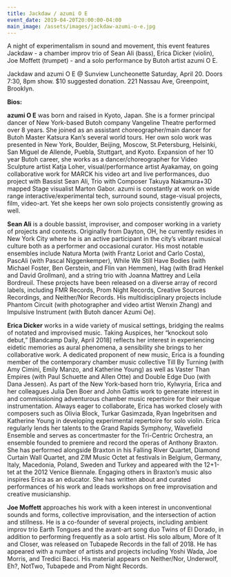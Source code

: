 ```yaml
---
title: Jackdaw / azumi O E
event_date: 2019-04-20T20:00:00-04:00
main_image: /assets/images/jackdaw-azumi-o-e.jpg
---
```


A night of experimentalism in sound and movement, this event features Jackdaw -
a chamber improv trio of Sean Ali (bass), Erica Dicker (violin), Joe Moffett
(trumpet) - and a solo performance by Butoh artist azumi O E.

Jackdaw and azumi O E @ Sunview Luncheonette Saturday, April 20. Doors 7:30,
8pm show. $10 suggested donation. 221 Nassau Ave, Greenpoint, Brooklyn.

**Bios:**

**azumi O E** was born and raised in Kyoto, Japan. She is a former principal
dancer of New York-based Butoh company Vangeline Theatre performed over 8
years. She joined as an assistant choreographer/main dancer for Butoh Master
Katsura Kan’s several world tours. Her own solo work was presented in New York,
Boulder, Beijing, Moscow, St.Petersburg, Helsinki, San Miguel de Allende,
Puebla, Stuttgart, and Kyoto. Expansion of her 10 year Butoh career, she works
as a dancer/choreographer for Video Sculpture artist Katja Loher,
visual/performance artist Ayakamay, on going collaborative work for MARCK his
video art and live performances, duo project with Bassist Sean Ali, Trio with
Composer Takuya Nakamura+3D mapped Stage visualist Marton Gabor. azumi is
constantly at work on wide range interactive/experimental tech, surround sound,
stage-visual projects, film, video-art. Yet she keeps her own solo projects
consistently growing as well.

**Sean Ali** is a double bassist, improviser, and composer working in a variety
of projects and contexts. Originally from Dayton, OH, he currently resides in
New York City where he is an active participant in the city’s vibrant musical
culture both as a performer and occasional curator. His most notable ensembles
include Natura Morta (with Frantz Loriot and Carlo Costa), PascAli (with Pascal
Niggenkemper), While We Still Have Bodies (with Michael Foster, Ben Gerstein,
and Flin van Hemmen), Hag (with Brad Henkel and David Grollman), and a string
trio with Joanna Mattrey and Leila Bordreuil. These projects have been released
on a diverse array of record labels, including FMR Records, Prom Night Records,
Creative Sources Recordings, and Neither/Nor Records. His multidisciplinary
projects include Phantom Circuit (with photographer and video artist Wenxin
Zhang) and Impulsive Instrument (with Butoh dancer Azumi Oe).

**Erica Dicker** works in a wide variety of musical settings, bridging the
realms of notated and improvised music. Taking Auspices, her “knockout solo
debut,” [Bandcamp Daily, April 2018] reflects her interest in experiencing
eidetic memories as aural phenomena, a sensibility she brings to her
collaborative work. A dedicated proponent of new music, Erica is a founding
member of the contemporary chamber music collective Till By Turning (with Amy
Cimini, Emily Manzo, and Katherine Young) as well as Vaster Than Empires (with
Paul Schuette and Allen Otte) and Double Edge Duo (with Dana Jessen). As part
of the New York-based horn trio, Kylwyria, Erica and her colleagues Julia Den
Boer and John Gattis work to generate interest in and commissioning adventurous
chamber music repertoire for their unique instrumentation. Always eager to
collaborate, Erica has worked closely with composers such as Olivia Block,
Turkar Gasimzada, Ryan Ingebritsen and Katherine Young in developing
experimental repertoire for solo violin. Erica regularly lends her talents to
the Grand Rapids Symphony, Wavefield Ensemble and serves as concertmaster for
the Tri-Centric Orchestra, an ensemble founded to premiere and record the
operas of Anthony Braxton. She has performed alongside Braxton in his Falling
River Quartet, Diamond Curtain Wall Quartet, and ZIM Music Octet at festivals
in Belgium, Germany, Italy, Macedonia, Poland, Sweden and Turkey and appeared
with the 12+1-tet at the 2012 Venice Biennale. Engaging others in Braxton’s
music also inspires Erica as an educator. She has written about and curated
performances of his work and leads workshops on free improvisation and creative
musicianship.

**Joe Moffett** approaches his work with a keen interest in unconventional
sounds and forms, collective improvisation, and the intersection of action and
stillness. He is a co-founder of several projects, including ambient improv
trio Earth Tongues and the avant-art song duo Twins of El Dorado, in addition
to performing frequently as a solo artist. His solo album, More of It and
Closer, was released on Tubapede Records in the fall of 2018. He has appeared
with a number of artists and projects including Yoshi Wada, Joe Morris, and
Tredici Bacci. His material appears on Neither/Nor, Underwolf, Eh?, NotTwo,
Tubapede and Prom Night Records.
